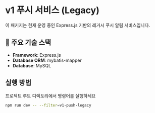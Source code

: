 # v1 푸시 서비스 (Legacy)

이 패키지는 현재 운영 중인 Express.js 기반의 레거시 푸시 알림 서비스입니다.

## 🌟 주요 기술 스택

- **Framework**: Express.js
- **Database ORM**: mybatis-mapper
- **Database**: MySQL

## 실행 방법

프로젝트 루트 디렉토리에서 명령어를 실행하세요

```bash
npm run dev -- --filter=v1-push-legacy
```
